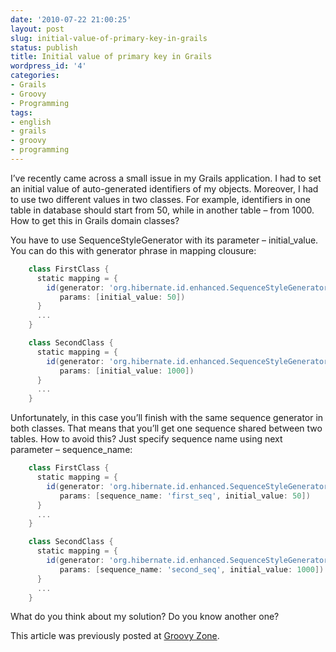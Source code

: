 ```yaml
---
date: '2010-07-22 21:00:25'
layout: post
slug: initial-value-of-primary-key-in-grails
status: publish
title: Initial value of primary key in Grails
wordpress_id: '4'
categories:
- Grails
- Groovy
- Programming
tags:
- english
- grails
- groovy
- programming
---
```


I’ve recently came across a small issue in my Grails application. I had to set an initial value of auto-generated identifiers of my objects. Moreover, I had to use two different values in two classes. For example, identifiers in one table in database should start from 50, while in another table – from 1000. How to get this in Grails domain classes?




You have to use SequenceStyleGenerator with its parameter – initial_value. You can do this with generator phrase in mapping clousure:





```groovy
    class FirstClass {
      static mapping = {
        id(generator: 'org.hibernate.id.enhanced.SequenceStyleGenerator',
           params: [initial_value: 50])
      }
      ...
    }

    class SecondClass {
      static mapping = {
        id(generator: 'org.hibernate.id.enhanced.SequenceStyleGenerator',
           params: [initial_value: 1000])
      }
      ...
    }
```




Unfortunately, in this case you’ll finish with the same sequence generator in both classes. That means that you’ll get one sequence shared between two tables. How to avoid this? Just specify sequence name using next parameter – sequence_name:




```groovy
    class FirstClass {
      static mapping = {
        id(generator: 'org.hibernate.id.enhanced.SequenceStyleGenerator',
           params: [sequence_name: 'first_seq', initial_value: 50])
      }
      ...
    }

    class SecondClass {
      static mapping = {
        id(generator: 'org.hibernate.id.enhanced.SequenceStyleGenerator',
           params: [sequence_name: 'second_seq', initial_value: 1000])
      }
      ...
    }
```




What do you think about my solution? Do you know another one?




This article was previously posted at [Groovy Zone](http://groovy.dzone.com/tips/initial-value-primary-key).
